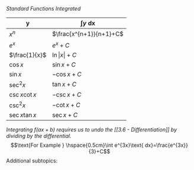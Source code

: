 *Standard Functions Integrated*

| y              | $\int y \text{ dx}$     |
| -------------- | ----------------------- |
| $x^{n}$        | $\frac{x^{n+1}}{n+1}+C$ |
| $e^{x}$        | $e^{x}+C$               |
| $\frac{1}{x}$  | $\ln\|x\|+C$            |
| $\cos x$       | $\sin x+C$              |
| $\sin x$       | $-\cos x+C$             |
| $\sec^{2} x$   | $\tan x+C$              |
| $\csc x\cot x$ | $-\csc x+C$             |
| $\csc^{2}x$    | $-\cot x+C$             |
| $\sec x\tan x$ | $\sec x +C$             |

*Integrating $f(ax+b)$ requires us to undo the [[3.6 - Differentiation]] by dividing by the differential.*$$\text{For Example } \hspace{0.5cm}\int e^{3x}\text{ dx}=\frac{e^{3x}}{3}+C$$
Additional subtopics:
```folder-index-content
```